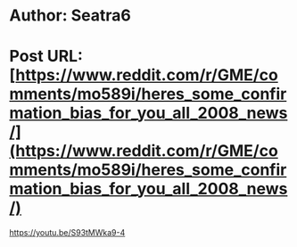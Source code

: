 # Author: Seatra6
# Post URL: [https://www.reddit.com/r/GME/comments/mo589i/heres_some_confirmation_bias_for_you_all_2008_news/](https://www.reddit.com/r/GME/comments/mo589i/heres_some_confirmation_bias_for_you_all_2008_news/)


https://youtu.be/S93tMWka9-4